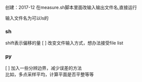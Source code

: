 创建：2017-12
在measure.sh脚本里面改输入输出文件名,直接运行

输入文件名为可以ls的

### sh
shift表示偏移的量
[ ] 改变文件输入方式，想办法接受file list



### py
[ ] 加入一些分辨边界，减少误差的方法  
比如，多点采样平均，计算平面是否平整等等
